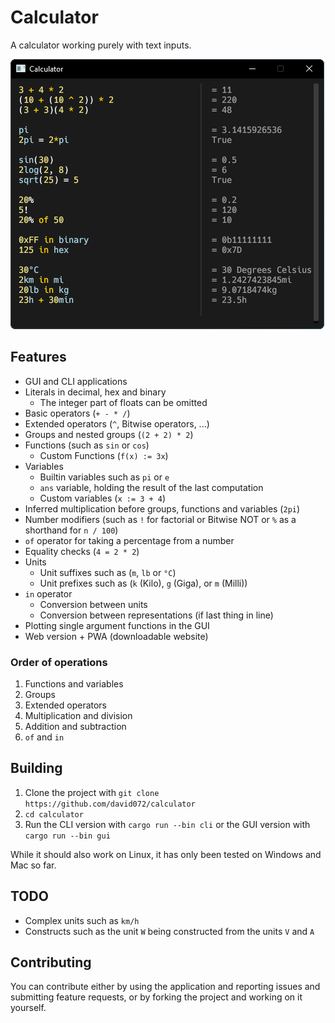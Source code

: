 # Calculator

A calculator working purely with text inputs.

![Image](/media/image.png)

## Features

- GUI and CLI applications
- Literals in decimal, hex and binary
    - The integer part of floats can be omitted
- Basic operators (`+ - * /`)
- Extended operators (`^`, Bitwise operators, ...)
- Groups and nested groups (`(2 + 2) * 2`)
- Functions (such as `sin` or `cos`)
    - Custom Functions (`f(x) := 3x`)
- Variables
    - Builtin variables such as `pi` or `e`
    - `ans` variable, holding the result of the last computation
    - Custom variables (`x := 3 + 4`)
- Inferred multiplication before groups, functions and variables (`2pi`)
- Number modifiers (such as `!` for factorial or Bitwise NOT or `%` as a shorthand for `n / 100`)
- `of` operator for taking a percentage from a number
- Equality checks (`4 = 2 * 2`)
- Units
    - Unit suffixes such as (`m`, `lb` or `°C`)
    - Unit prefixes such as (`k` (Kilo), `g` (Giga), or `m` (Milli))
- `in` operator
    - Conversion between units
    - Conversion between representations (if last thing in line)
- Plotting single argument functions in the GUI
- Web version + PWA (downloadable website)

### Order of operations

1. Functions and variables
2. Groups
3. Extended operators
4. Multiplication and division
5. Addition and subtraction
6. `of` and `in`

## Building

1. Clone the project with `git clone https://github.com/david072/calculator`
2. `cd calculator`
3. Run the CLI version with `cargo run --bin cli` or the GUI version with `cargo run --bin gui`

While it should also work on Linux, it has only been tested on Windows and Mac so far.

## TODO

- Complex units such as `km/h`
- Constructs such as the unit `W` being constructed from the units `V` and `A`

## Contributing

You can contribute either by using the application and reporting issues and submitting feature requests,
or by forking the project and working on it yourself.
